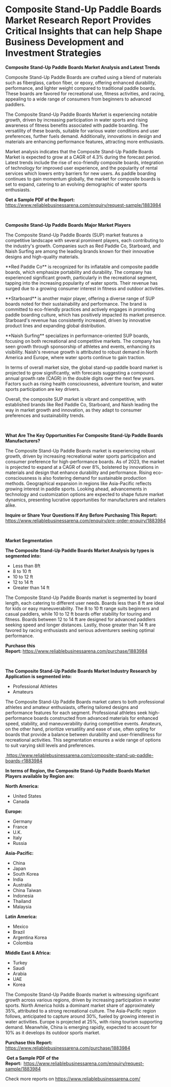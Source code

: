 <p><h1>Composite Stand-Up Paddle Boards Market Research Report Provides Critical Insights that can help Shape Business Development and Investment Strategies</h1></p><p><strong>Composite Stand-Up Paddle Boards Market Analysis and Latest Trends</strong></p>
<p><p>Composite Stand-Up Paddle Boards are crafted using a blend of materials such as fiberglass, carbon fiber, or epoxy, offering enhanced durability, performance, and lighter weight compared to traditional paddle boards. These boards are favored for recreational use, fitness activities, and racing, appealing to a wide range of consumers from beginners to advanced paddlers.</p><p>The Composite Stand-Up Paddle Boards Market is experiencing notable growth, driven by increasing participation in water sports and rising awareness of fitness benefits associated with paddle boarding. The versatility of these boards, suitable for various water conditions and user preferences, further fuels demand. Additionally, innovations in design and materials are enhancing performance features, attracting more enthusiasts.</p><p>Market analysis indicates that the Composite Stand-Up Paddle Boards Market is expected to grow at a CAGR of 4.3% during the forecast period. Latest trends include the rise of eco-friendly composite boards, integration of technology for improved user experience, and the popularity of rental services which lowers entry barriers for new users. As paddle boarding continues to gain momentum globally, the market for composite boards is set to expand, catering to an evolving demographic of water sports enthusiasts.</p></p>
<p><strong>Get a Sample PDF of the Report:&nbsp;</strong> <a href="https://www.reliablebusinessarena.com/enquiry/request-sample/1883984?utm_campaign=1891&utm_medium=2&utm_source=Github&utm_content=ia&utm_term=10022025&utm_id=composite-stand-up-paddle-boards">https://www.reliablebusinessarena.com/enquiry/request-sample/1883984</a></p>
<p>&nbsp;</p>
<p><strong>Composite Stand-Up Paddle Boards Major Market Players</strong></p>
<p><p>The Composite Stand-Up Paddle Boards (SUP) market features a competitive landscape with several prominent players, each contributing to the industry's growth. Companies such as Red Paddle Co, Starboard, and Naish Surfing are among the leading brands known for their innovative designs and high-quality materials.</p><p>**Red Paddle Co** is recognized for its inflatable and composite paddle boards, which emphasize portability and durability. The company has experienced significant growth, particularly in the recreational segment, tapping into the increasing popularity of water sports. Their revenue has surged due to a growing consumer interest in fitness and outdoor activities.</p><p>**Starboard** is another major player, offering a diverse range of SUP boards noted for their sustainability and performance. The brand is committed to eco-friendly practices and actively engages in promoting paddle boarding culture, which has positively impacted its market presence. Starboard's revenue has consistently increased, driven by innovative product lines and expanding global distribution.</p><p>**Naish Surfing** specializes in performance-oriented SUP boards, focusing on both recreational and competitive markets. The company has seen growth through sponsorship of athletes and events, enhancing its visibility. Naish's revenue growth is attributed to robust demand in North America and Europe, where water sports continue to gain traction.</p><p>In terms of overall market size, the global stand-up paddle board market is projected to grow significantly, with forecasts suggesting a compound annual growth rate (CAGR) in the double digits over the next few years. Factors such as rising health consciousness, adventure tourism, and water sports participation are key drivers.</p><p>Overall, the composite SUP market is vibrant and competitive, with established brands like Red Paddle Co, Starboard, and Naish leading the way in market growth and innovation, as they adapt to consumer preferences and sustainability trends.</p></p>
<p>&nbsp;</p>
<p><strong>What Are The Key Opportunities For Composite Stand-Up Paddle Boards Manufacturers?</strong></p>
<p><p>The Composite Stand-Up Paddle Boards market is experiencing robust growth, driven by increasing recreational water sports participation and consumer preference for high-performance boards. As of 2023, the market is projected to expand at a CAGR of over 8%, bolstered by innovations in materials and design that enhance durability and performance. Rising eco-consciousness is also fostering demand for sustainable production methods. Geographical expansion in regions like Asia-Pacific reflects growing interest in paddle sports. Looking ahead, advancements in technology and customization options are expected to shape future market dynamics, presenting lucrative opportunities for manufacturers and retailers alike.</p></p>
<p><strong>Inquire or Share Your Questions If Any Before Purchasing This Report:</strong> <a href="https://www.reliablebusinessarena.com/enquiry/pre-order-enquiry/1883984?utm_campaign=1891&utm_medium=2&utm_source=Github&utm_content=ia&utm_term=10022025&utm_id=composite-stand-up-paddle-boards">https://www.reliablebusinessarena.com/enquiry/pre-order-enquiry/1883984</a></p>
<p>&nbsp;</p>
<p><strong>Market Segmentation</strong></p>
<p><strong>The Composite Stand-Up Paddle Boards Market Analysis by types is segmented into:</strong></p>
<p><ul><li>Less than 8ft</li><li>8 to 10 ft</li><li>10 to 12 ft</li><li>12 to 14 ft</li><li>Greater than 14 ft</li></ul></p>
<p><p>The Composite Stand-Up Paddle Boards market is segmented by board length, each catering to different user needs. Boards less than 8 ft are ideal for kids or easy maneuverability. The 8 to 10 ft range suits beginners and casual paddlers, while 10 to 12 ft boards offer stability for touring and fitness. Boards between 12 to 14 ft are designed for advanced paddlers seeking speed and longer distances. Lastly, those greater than 14 ft are favored by racing enthusiasts and serious adventurers seeking optimal performance.</p></p>
<p><strong>Purchase this Report:&nbsp;</strong><a href="https://www.reliablebusinessarena.com/purchase/1883984?utm_campaign=1891&utm_medium=2&utm_source=Github&utm_content=ia&utm_term=10022025&utm_id=composite-stand-up-paddle-boards">https://www.reliablebusinessarena.com/purchase/1883984</a></p>
<p>&nbsp;</p>
<p><strong>The Composite Stand-Up Paddle Boards Market Industry Research by Application is segmented into:</strong></p>
<p><ul><li>Professional Athletes</li><li>Amateurs</li></ul></p>
<p><p>The Composite Stand-Up Paddle Boards market caters to both professional athletes and amateur enthusiasts, offering tailored designs and performance features for each segment. Professional athletes seek high-performance boards constructed from advanced materials for enhanced speed, stability, and maneuverability during competitive events. Amateurs, on the other hand, prioritize versatility and ease of use, often opting for boards that provide a balance between durability and user-friendliness for recreational activities. This segmentation ensures a wide range of options to suit varying skill levels and preferences.</p></p>
<p><a href="https://www.reliablebusinessarena.com/composite-stand-up-paddle-boards-r1883984?utm_campaign=1891&utm_medium=2&utm_source=Github&utm_content=ia&utm_term=10022025&utm_id=composite-stand-up-paddle-boards">&nbsp;https://www.reliablebusinessarena.com/composite-stand-up-paddle-boards-r1883984</a></p>
<p><strong>In terms of Region, the Composite Stand-Up Paddle Boards Market Players available by Region are:</strong></p>
<p>
    <p> <strong> North America: </strong>
        <ul>
            <li>United States</li>
            <li>Canada</li>
        </ul>
        </p> 
    <p> <strong> Europe: </strong>
        <ul>
            <li>Germany</li>
            <li>France</li>
            <li>U.K.</li>
            <li>Italy</li>
            <li>Russia</li>
        </ul>
        </p> 
    <p> <strong> Asia-Pacific: </strong>
        <ul>
            <li>China</li>
            <li>Japan</li>
            <li>South Korea</li>
            <li>India</li>
            <li>Australia</li>
            <li>China Taiwan</li>
            <li>Indonesia</li>
            <li>Thailand</li>
            <li>Malaysia</li>
        </ul>
        </p> 
    <p> <strong> Latin America: </strong>
        <ul>
            <li>Mexico</li>
            <li>Brazil</li>
            <li>Argentina Korea</li>
            <li>Colombia</li>
        </ul>
        </p> 
    <p> <strong> Middle East & Africa: </strong>
        <ul>
            <li>Turkey</li>
            <li>Saudi</li>
            <li>Arabia</li>
            <li>UAE</li>
            <li>Korea</li>
        </ul>
    </p>
    </p>
<p><p>The Composite Stand-Up Paddle Boards market is witnessing significant growth across various regions, driven by increasing participation in water sports. North America holds a dominant market share of approximately 35%, attributed to a strong recreational culture. The Asia-Pacific region follows, anticipated to capture around 30%, fueled by growing interest in water activities. Europe is projected at 25%, with rising tourism supporting demand. Meanwhile, China is emerging rapidly, expected to account for 10% as it develops its outdoor sports market.</p></p>
<p><strong>Purchase this Report: </strong><a href="https://www.reliablebusinessarena.com/purchase/1883984?utm_campaign=1891&utm_medium=2&utm_source=Github&utm_content=ia&utm_term=10022025&utm_id=composite-stand-up-paddle-boards">https://www.reliablebusinessarena.com/purchase/1883984</a></p>
<p>&nbsp;<strong>Get a Sample PDF of the Report:&nbsp;&nbsp;</strong><a href="https://www.reliablebusinessarena.com/enquiry/request-sample/1883984?utm_campaign=1891&utm_medium=2&utm_source=Github&utm_content=ia&utm_term=10022025&utm_id=composite-stand-up-paddle-boards">https://www.reliablebusinessarena.com/enquiry/request-sample/1883984</a></p>
<p><strong></strong></p>
<p>Check more reports on <a href="https://www.reliablebusinessarena.com/?utm_campaign=1891&utm_medium=2&utm_source=Github&utm_content=ia&utm_term=10022025&utm_id=composite-stand-up-paddle-boards">https://www.reliablebusinessarena.com/</a></p>